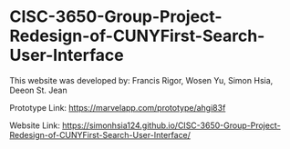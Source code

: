 # CISC-3650-Group-Project-Redesign-of-CUNYFirst-Search-User-Interface

This website was developed by: Francis Rigor, Wosen Yu, Simon Hsia, Deeon St. Jean

Prototype Link: https://marvelapp.com/prototype/ahgi83f

Website Link: https://simonhsia124.github.io/CISC-3650-Group-Project-Redesign-of-CUNYFirst-Search-User-Interface/

